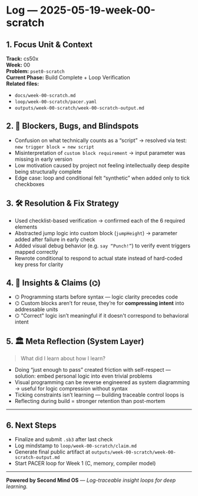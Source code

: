 # Log — 2025-05-19-week-00-scratch

## 1. Focus Unit & Context

**Track:** cs50x  
**Week:** 00  
**Problem:** `pset0-scratch`  
**Current Phase:** Build Complete + Loop Verification  
**Related files:**

- `docs/week-00-scratch.md`
- `loop/week-00-scratch/pacer.yaml`
- `outputs/week-00-scratch/week-00-scratch-output.md`

## 2. 🚧 Blockers, Bugs, and Blindspots

- Confusion on what technically counts as a “script” → resolved via test: `new trigger block = new script`
- Misinterpretation of `custom block requirement` → input parameter was missing in early version
- Low motivation caused by project not feeling intellectually deep despite being structurally complete
- Edge case: loop and conditional felt “synthetic” when added only to tick checkboxes

## 3. 🛠️ Resolution & Fix Strategy

- Used checklist-based verification → confirmed each of the 6 required elements
- Abstracted jump logic into custom block (`jumpHeight`) → parameter added after failure in early check
- Added visual debug behavior (e.g. `say “Punch!”`) to verify event triggers mapped correctly
- Rewrote conditional to respond to actual state instead of hard-coded key press for clarity

## 4. 📣 Insights & Claims (`⌬`)

- ⌬ Programming starts before syntax — logic clarity precedes code
- ⌬ Custom blocks aren’t for reuse, they’re for **compressing intent** into addressable units
- ⌬ "Correct" logic isn’t meaningful if it doesn't correspond to behavioral intent

## 5. 🏛 Meta Reflection (System Layer)

> What did I learn about how I learn?

- Doing “just enough to pass” created friction with self-respect — solution: embed personal logic into even trivial problems
- Visual programming can be reverse engineered as system diagramming → useful for logic compression without syntax
- Ticking constraints isn’t learning — building traceable control loops is
- Reflecting during build = stronger retention than post-mortem

---

## 6. Next Steps

- Finalize and submit `.sb3` after last check
- Log mindstamp to `loop/week-00-scratch/claim.md`
- Generate final public artifact at `outputs/week-00-scratch/week-00-scratch-output.md`
- Start PACER loop for Week 1 (C, memory, compiler model)

---

**Powered by Second Mind OS** — _Log-traceable insight loops for deep learning._

